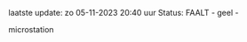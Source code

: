 laatste update: 
zo 05-11-2023 20:40   uur 
Status: FAALT - geel - 
<div class="service Y">microstation</div>